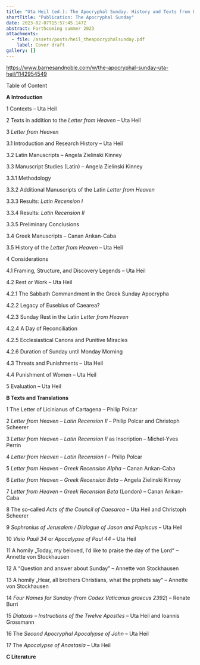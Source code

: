 ```yaml
---
title: "Uta Heil (ed.): The Apocryphal Sunday. History and Texts from Late Antiquity"
shortTitle: "Publication: The Apocryphal Sunday"
date: 2023-02-07T15:57:45.147Z
abstract: Forthcoming summer 2023
attachments:
  - file: /assets/posts/heil_theapocryphalsunday.pdf
    label: Cover draft
gallery: []
---
```

<https://www.barnesandnoble.com/w/the-apocryphal-sunday-uta-heil/1142954549>



Table of Content

**A Introduction**

1 Contexts – Uta Heil

2 Texts in addition to the *Letter from Heaven* – Uta Heil

3 *Letter from Heaven*

3.1 Introduction and Research History – Uta Heil

3.2 Latin Manuscripts – Angela Zielinski Kinney

3.3 Manuscript Studies (Latin) – Angela Zielinski Kinney

3.3.1 Methodology

3.3.2 Additional Manuscripts of the Latin *Letter from Heaven*

3.3.3 Results: *Latin Recension I*

3.3.4 Results: *Latin Recension II*

3.3.5 Preliminary Conclusions

3.4 Greek Manuscripts – Canan Arıkan-Caba

3.5 History of the *Letter from Heaven* – Uta Heil

4 Considerations

4.1 Framing, Structure, and Discovery Legends – Uta Heil

4.2 Rest or Work – Uta Heil

4.2.1 The Sabbath Commandment in the Greek Sunday Apocrypha

4.2.2 Legacy of Eusebius of Caearea?

4.2.3 Sunday Rest in the Latin *Letter from Heaven*

4.2.4 A Day of Reconciliation

4.2.5 Ecclesiastical Canons and Punitive Miracles

4.2.6 Duration of Sunday until Monday Morning

4.3 Threats and Punishments – Uta Heil

4.4 Punishment of Women – Uta Heil

5 Evaluation – Uta Heil

**B Texts and Translations**

1 The Letter of Licinianus of Cartagena – Philip Polcar

2 *Letter from Heaven* – *Latin Recension II* – Philip Polcar and Christoph Scheerer

3 *Letter from Heaven* – *Latin Recension II* as Inscription – Michel-Yves Perrin

4 *Letter from Heaven* – *Latin Recension I* – Philip Polcar

5 *Letter from Heaven* – *Greek Recension Alpha* – Canan Arıkan-Caba

6 *Letter from Heaven* – *Greek Recension Beta* – Angela Zielinski Kinney

7 *Letter from Heaven* – *Greek Recension* *Beta* (London) – Canan Arıkan-Caba

8 The so-called *Acts of the Council of Caesarea* – Uta Heil and Christoph Scheerer

9 *Sophronius of Jerusalem / Dialogue of Jason and Papiscus* – Uta Heil

10 *Visio Pauli 34* or *Apocalypse of Paul 44* – Uta Heil

11 A homily „Today, my beloved, I’d like to praise the day of the Lord“ ‒ Annette von Stockhausen

12 A “Question and answer about Sunday” – Annette von Stockhausen

13 A homily „Hear, all brothers Christians, what the prphets say“ – Annette von Stockhausen

14 *Four Names for Sunday* (from *Codex Vaticanus graecus 2392*) – Renate Burri

[](<>)15 *Diataxis – Instructions of the Twelve Apostles* – Uta Heil and Ioannis Grossmann

16 The *Second Apocryphal Apocalypse of John* – Uta Heil

17 The *Apocalypse of Anastasia* – Uta Heil

**C Literature**